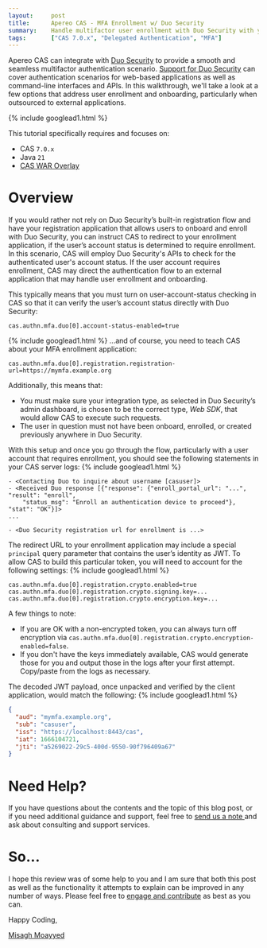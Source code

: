 ```yaml
---
layout:     post
title:      Apereo CAS - MFA Enrollment w/ Duo Security
summary:    Handle multifactor user enrollment with Duo Security with your registration application and provide a seamless login experience with Apereo CAS.
tags:       ["CAS 7.0.x", "Delegated Authentication", "MFA"]
---
```


Apereo CAS can integrate with [Duo Security](https://www.duo.com/) to provide a smooth and seamless multifactor authentication scenario. [Support for Duo Security](https://apereo.github.io/cas/7.0.x/mfa/DuoSecurity-Authentication.html) can cover authentication scenarios for web-based applications as well as command-line interfaces and APIs. In this walkthrough, we'll take a look at a few options that address user enrollment and onboarding, particularly when outsourced to external applications.

{% include googlead1.html  %}

This tutorial specifically requires and focuses on:

- CAS `7.0.x`
- Java `21`
- [CAS WAR Overlay](https://github.com/apereo/cas-overlay-template)

# Overview

If you would rather not rely on Duo Security’s built-in registration flow and have your registration application that allows users to onboard and enroll with Duo Security, you can instruct CAS to redirect to your enrollment application, if the user’s account status is determined to require enrollment. In this scenario, CAS will employ Duo Security's APIs to check for the authenticated user's account status. If the user account requires enrollment, CAS may direct the authentication flow to an external application that may handle user enrollment and onboarding.

This typically means that you must turn on user-account-status checking in CAS so that it can verify the user’s account status directly with Duo Security:

```
cas.authn.mfa.duo[0].account-status-enabled=true
```
{% include googlead1.html  %}
...and of course, you need to teach CAS about your MFA enrollment application:

```
cas.authn.mfa.duo[0].registration.registration-url=https://mymfa.example.org
```

Additionally, this means that:

- You must make sure your integration type, as selected in Duo Security’s admin dashboard, is chosen to be the correct type, *Web SDK*, that would allow CAS to execute such requests.
- The user in question must not have been onboard, enrolled, or created previously anywhere in Duo Security.

With this setup and once you go through the flow, particularly with a user account that requires enrollment, you should see the following statements in your CAS server logs:
{% include googlead1.html  %}
```
- <Contacting Duo to inquire about username [casuser]>
- <Received Duo response [{"response": {"enroll_portal_url": "...", "result": "enroll", 
    "status_msg": "Enroll an authentication device to proceed"}, "stat": "OK"}]>
...

- <Duo Security registration url for enrollment is ...>
```

The redirect URL to your enrollment application may include a special `principal` query parameter that contains the user’s identity as JWT. To allow CAS to build this particular token, you will need to account for the following settings:
{% include googlead1.html  %}
```
cas.authn.mfa.duo[0].registration.crypto.enabled=true
cas.authn.mfa.duo[0].registration.crypto.signing.key=...
cas.authn.mfa.duo[0].registration.crypto.encryption.key=...
```

A few things to note:

- If you are OK with a non-encrypted token, you can always turn off encryption via `cas.authn.mfa.duo[0].registration.crypto.encryption-enabled=false`.
- If you don't have the keys immediately available, CAS would generate those for you and output those in the logs after your first attempt. Copy/paste from the logs as necessary.

The decoded JWT payload, once unpacked and verified by the client application, would match the following:
{% include googlead1.html  %}
```json
{
  "aud": "mymfa.example.org",
  "sub": "casuser",
  "iss": "https://localhost:8443/cas",
  "iat": 1666104721,
  "jti": "a5269022-29c5-400d-9550-90f796409a67"
}
```

# Need Help?

If you have questions about the contents and the topic of this blog post, or if you need additional guidance and support, feel free to [send us a note ](/#contact-section-header) and ask about consulting and support services.

# So...

I hope this review was of some help to you and I am sure that both this post as well as the functionality it attempts to explain can be improved in any number of ways. Please feel free to [engage and contribute][contribguide] as best as you can.

Happy Coding,

[Misagh Moayyed](https://fawnoos.com)

[contribguide]: https://apereo.github.io/cas/developer/Contributor-Guidelines.html